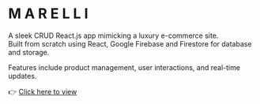 # M A R E L L I

A sleek CRUD React.js app mimicking a luxury e-commerce site.  
Built from scratch using React, Google Firebase and Firestore for database and storage.

Features include product management, user interactions, and real-time updates.

👉 [Click here to view](https://jazzy-croissant-6bb6fb.netlify.app/)
